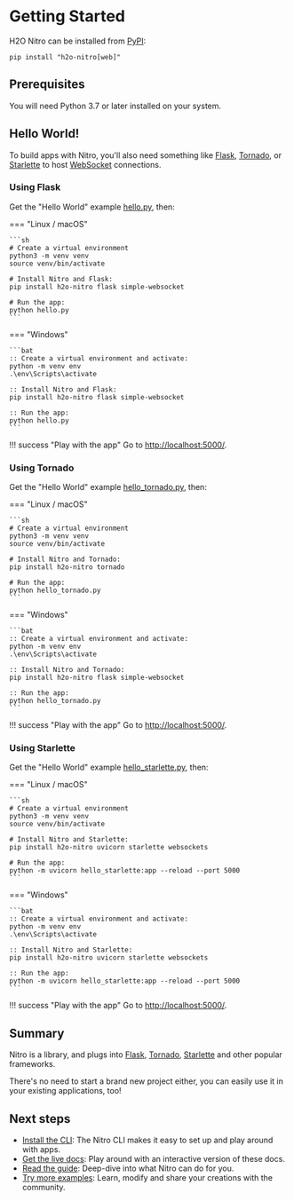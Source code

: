 # Getting Started

H2O Nitro can be installed from [PyPI](https://pypi.org/project/h2o-nitro/):

```
pip install "h2o-nitro[web]"
```

## Prerequisites

You will need Python 3.7 or later installed on your system.

## Hello World!

To build apps with Nitro, you'll also need something like [Flask](https://flask.palletsprojects.com/),
[Tornado](https://www.tornadoweb.org/), or [Starlette](https://www.starlette.io/)
to host [WebSocket](https://en.wikipedia.org/wiki/WebSocket) connections.

### Using Flask

Get the "Hello World" example [hello.py](https://raw.githubusercontent.com/h2oai/nitro/main/py/examples/hello.py), then:

=== "Linux / macOS"

    ```sh
    # Create a virtual environment
    python3 -m venv venv
    source venv/bin/activate

    # Install Nitro and Flask:
    pip install h2o-nitro flask simple-websocket

    # Run the app:
    python hello.py
    ```
    

=== "Windows"

    ```bat
    :: Create a virtual environment and activate:
    python -m venv env
    .\env\Scripts\activate

    :: Install Nitro and Flask:
    pip install h2o-nitro flask simple-websocket

    :: Run the app:
    python hello.py
    ```

!!! success "Play with the app"
    Go to [http://localhost:5000/](http://localhost:5000/).

### Using Tornado

Get the "Hello World" example [hello_tornado.py](https://raw.githubusercontent.com/h2oai/nitro/main/py/examples/hello_tornado.py), then:

=== "Linux / macOS"

    ```sh
    # Create a virtual environment
    python3 -m venv venv
    source venv/bin/activate

    # Install Nitro and Tornado:
    pip install h2o-nitro tornado

    # Run the app:
    python hello_tornado.py
    ```


=== "Windows"

    ```bat
    :: Create a virtual environment and activate:
    python -m venv env
    .\env\Scripts\activate

    :: Install Nitro and Tornado:
    pip install h2o-nitro flask simple-websocket

    :: Run the app:
    python hello_tornado.py
    ```

!!! success "Play with the app"
    Go to [http://localhost:5000/](http://localhost:5000/).

### Using Starlette

Get the "Hello World" example [hello_starlette.py](https://raw.githubusercontent.com/h2oai/nitro/main/py/examples/hello_starlette.py), then:

=== "Linux / macOS"

    ```sh
    # Create a virtual environment
    python3 -m venv venv
    source venv/bin/activate

    # Install Nitro and Starlette:
    pip install h2o-nitro uvicorn starlette websockets

    # Run the app:
    python -m uvicorn hello_starlette:app --reload --port 5000
    ```


=== "Windows"

    ```bat
    :: Create a virtual environment and activate:
    python -m venv env
    .\env\Scripts\activate

    :: Install Nitro and Starlette:
    pip install h2o-nitro uvicorn starlette websockets

    :: Run the app:
    python -m uvicorn hello_starlette:app --reload --port 5000
    ```

!!! success "Play with the app"
    Go to [http://localhost:5000/](http://localhost:5000/).

## Summary

Nitro is a library, and plugs into [Flask](https://flask.palletsprojects.com/), 
[Tornado](https://www.tornadoweb.org/), [Starlette](https://www.starlette.io/) and other popular frameworks.

There's no need to start a brand new project either, you can easily use it in your existing applications, too!

## Next steps

- [Install the CLI](cli.md): The Nitro CLI makes it easy to set up and play around with apps.
- [Get the live docs](live-docs.md): Play around with an interactive version of these docs.
- [Read the guide](basics.md): Deep-dive into what Nitro can do for you.
- [Try more examples](examples.md): Learn, modify and share your creations with the community.

